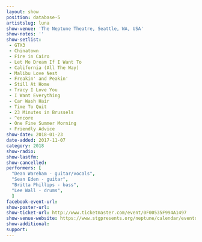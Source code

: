 ```yaml
---
layout: show
position: database-5
artistslug: luna
show-venue: 'The Neptune Theatre, Seattle, WA, USA'
show-notes: ''
show-setlist: 
 - GTX3
 - Chinatown
 - Fire in Cairo
 - Let Me Dream If I Want To
 - California (All The Way)
 - Malibu Love Nest
 - Freakin' and Peakin'
 - Still At Home
 - Tracy I Love You
 - I Want Everything
 - Car Wash Hair
 - Time To Quit
 - 23 Minutes in Brussels
 - ^encore
 - One Fine Summer Morning
 - Friendly Advice
show-date: 2018-01-23
date-added: 2017-11-07
category: 2018
show-radio: 
show-lastfm: 
show-cancelled: 
performers: [
  "Dean Wareham - guitar/vocals",
  "Sean Eden - guitar",
  "Britta Phillips - bass",
  "Lee Wall - drums",
  ]
facebook-event-url: 
show-poster-url: 
show-ticket-url: http://www.ticketmaster.com/event/0F00535F994A1497
show-venue-website: https://www.stgpresents.org/neptune/calendar/eventdetail/3747/-/luna
show-additional: 
support:
---
```

